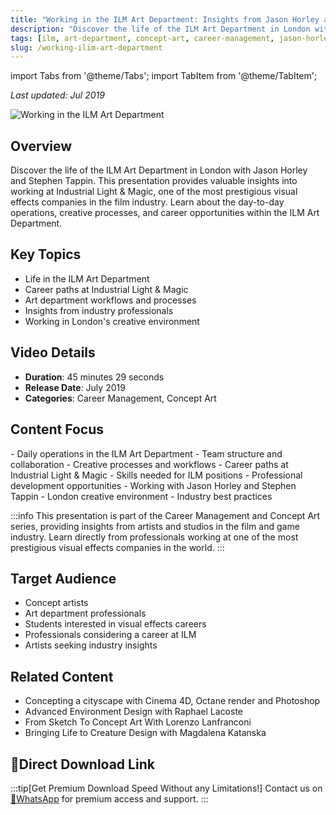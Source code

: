 ```yaml
---
title: "Working in the ILM Art Department: Insights from Jason Horley and Stephen Tappin"
description: "Discover the life of the ILM Art Department in London with Jason Horley and Stephen Tappin. Learn about career paths, workflows, and insights from the Industrial Light & Magic art team."
tags: [ilm, art-department, concept-art, career-management, jason-horley, stephen-tappin]
slug: /working-ilim-art-department
---
```


import Tabs from '@theme/Tabs';
import TabItem from '@theme/TabItem';

_Last updated: Jul 2019_

![Working in the ILM Art Department](https://alpha.uscreencdn.com/images/programs/135364/horizontal/6774_2Fcatalog_image_2F276698_2FBpvaBtmJR1iLvFBOwTRS_ryan_20church.png?auto=webp&width=700)

## Overview

Discover the life of the ILM Art Department in London with Jason Horley and Stephen Tappin. This presentation provides valuable insights into working at Industrial Light & Magic, one of the most prestigious visual effects companies in the film industry. Learn about the day-to-day operations, creative processes, and career opportunities within the ILM Art Department.

## Key Topics

- Life in the ILM Art Department
- Career paths at Industrial Light & Magic
- Art department workflows and processes
- Insights from industry professionals
- Working in London's creative environment

## Video Details

- **Duration**: 45 minutes 29 seconds
- **Release Date**: July 2019
- **Categories**: Career Management, Concept Art

## Content Focus

<Tabs>
<TabItem value="department" label="Art Department Life">
- Daily operations in the ILM Art Department
- Team structure and collaboration
- Creative processes and workflows
</TabItem>
<TabItem value="careers" label="Career Insights">
- Career paths at Industrial Light & Magic
- Skills needed for ILM positions
- Professional development opportunities
</TabItem>
<TabItem value="insights" label="Industry Knowledge">
- Working with Jason Horley and Stephen Tappin
- London creative environment
- Industry best practices
</TabItem>
</Tabs>

:::info
This presentation is part of the Career Management and Concept Art series, providing insights from artists and studios in the film and game industry. Learn directly from professionals working at one of the most prestigious visual effects companies in the world.
:::

## Target Audience

- Concept artists
- Art department professionals
- Students interested in visual effects careers
- Professionals considering a career at ILM
- Artists seeking industry insights

## Related Content

- Concepting a cityscape with Cinema 4D, Octane render and Photoshop
- Advanced Environment Design with Raphael Lacoste
- From Sketch To Concept Art With Lorenzo Lanfranconi
- Bringing Life to Creature Design with Magdalena Katanska

## 🚀Direct Download Link
:::tip[Get Premium Download Speed Without any Limitations!]
Contact us on [💬WhatsApp](https://wa.me/+8613237610083) for premium  access and support.
:::
